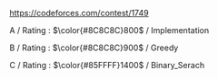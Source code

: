 https://codeforces.com/contest/1749

A / Rating : $\color{#8C8C8C}800$ / Implementation

B / Rating : $\color{#8C8C8C}900$ / Greedy

C / Rating : $\color{#85FFFF}1400$ / Binary_Serach
